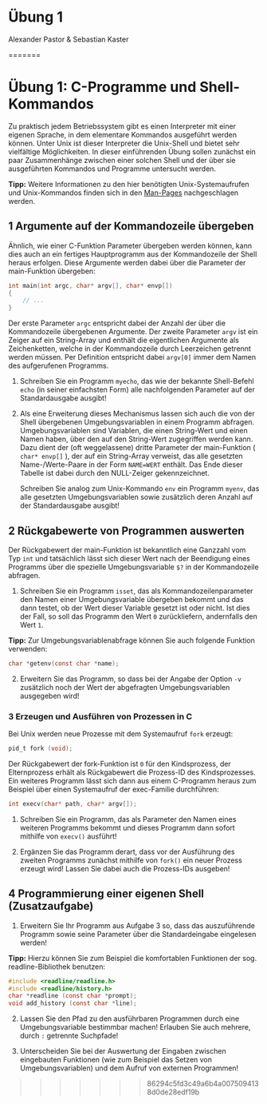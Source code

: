 # Übung 1

Alexander Pastor & Sebastian Kaster

=======
# Übung 1: C-Programme und Shell-Kommandos

Zu praktisch jedem Betriebssystem gibt es einen Interpreter mit einer eigenen Sprache, in dem elementare Kommandos ausgeführt werden können.
Unter Unix ist dieser Interpreter die Unix-Shell und bietet sehr vielfältige Möglichkeiten.
In dieser einführenden Übung sollen zunächst ein paar Zusammenhänge zwischen einer solchen Shell und der über sie ausgeführten Kommandos und Programme untersucht werden.

**Tipp:**
Weitere Informationen zu den hier benötigten Unix-Systemaufrufen und Unix-Kommandos finden sich in den [Man-Pages](http://de.wikipedia.org/wiki/Manpage) nachgeschlagen werden.


## 1 Argumente auf der Kommandozeile übergeben
Ähnlich, wie einer C-Funktion Parameter übergeben werden können, kann dies auch an ein fertiges Hauptprogramm aus der Kommandozeile der Shell heraus erfolgen. Diese Argumente werden dabei über die Parameter der main-Funktion übergeben:

```c
int main(int argc, char* argv[], char* envp[])
{
    // ...
}
```

Der erste Parameter `argc` entspricht dabei der Anzahl der über die Kommandozeile übergebenen Argumente. Der zweite Parameter `argv` ist ein Zeiger auf ein String-Array und enthält die eigentlichen Argumente als Zeichenketten, welche in der Kommandozeile durch Leerzeichen getrennt werden müssen. Per Definition entspricht dabei `argv[0]` immer dem Namen des aufgerufenen Programms.

1. Schreiben Sie ein Programm `myecho`, das wie der bekannte Shell-Befehl `echo` (in seiner einfachsten Form) alle nachfolgenden Parameter auf der Standardausgabe ausgibt!

2. Als eine Erweiterung dieses Mechanismus lassen sich auch die von der Shell übergebenen Umgebungsvariablen in einem Programm abfragen. Umgebungsvariablen sind Variablen, die einen String-Wert und einen Namen haben, über den auf den String-Wert zugegriffen werden kann. Dazu dient der (oft weggelassene) dritte Parameter der main-Funktion ( `char* envp[]` ), der auf ein String-Array verweist, das alle gesetzten Name-/Werte-Paare in der Form `NAME=WERT` enthält. Das Ende dieser Tabelle ist dabei durch den NULL-Zeiger gekennzeichnet.

    Schreiben Sie analog zum Unix-Kommando `env` ein Programm `myenv`, das alle gesetzten Umgebungsvariablen sowie zusätzlich deren Anzahl auf der Standardausgabe ausgibt!


## 2 Rückgabewerte von Programmen auswerten
Der Rückgabewert der main-Funktion ist bekanntlich eine Ganzzahl vom Typ `int` und tatsächlich lässt sich dieser Wert nach der Beendigung eines Programms über die spezielle Umgebungsvariable `$?` in der Kommandozeile abfragen.

1. Schreiben Sie ein Programm `isset`, das als Kommandozeilenparameter den Namen einer Umgebungsvariable übergeben bekommt und das dann testet, ob der Wert dieser Variable gesetzt ist oder nicht. Ist dies der Fall, so soll das Programm den Wert `0` zurückliefern, andernfalls den Wert `1`.

  **Tipp:** Zur Umgebungsvariablenabfrage können Sie auch folgende Funktion verwenden:
  ```c
  char *getenv(const char *name);
  ```

2. Erweitern Sie das Programm, so dass bei der Angabe der Option `-v` zusätzlich noch der Wert der abgefragten Umgebungsvariablen ausgegeben wird!


### 3 Erzeugen und Ausführen von Prozessen in C

Bei Unix werden neue Prozesse mit dem Systemaufruf `fork` erzeugt:

```c
pid_t fork (void);
```

Der Rückgabewert der fork-Funktion ist `0` für den Kindsprozess, der Elternprozess erhält als Rückgabewert die Prozess-ID des Kindsprozesses. Ein weiteres Programm lässt sich dann aus einem C-Programm heraus zum Beispiel über einen Systemaufruf der exec-Familie durchführen:

```c
int execv(char* path, char* argv[]);
```

1. Schreiben Sie ein Programm, das als Parameter den Namen eines weiteren Programms bekommt und dieses Programm dann sofort mithilfe von `execv()` ausführt!

2. Ergänzen Sie das Programm derart, dass vor der Ausführung des zweiten Programms zunächst mithilfe von `fork()` ein neuer Prozess erzeugt wird! Lassen Sie dabei auch die Prozess-IDs ausgeben!

## 4 Programmierung einer eigenen Shell (Zusatzaufgabe)

1. Erweitern Sie Ihr Programm aus Aufgabe 3 so, dass das auszuführende Programm sowie seine Parameter über die Standardeingabe eingelesen werden!
  
  **Tipp:** Hierzu können Sie zum Beispiel die komfortablen Funktionen der sog. readline-Bibliothek benutzen:
  
  ```c
  #include <readline/readline.h>
  #include <readline/history.h>
  char *readline (const char *prompt);
  void add_history (const char *line);
  ```
2. Lassen Sie den Pfad zu den ausführbaren Programmen durch eine Umgebungsvariable bestimmbar machen! Erlauben Sie auch mehrere, durch `:` getrennte Suchpfade!

3. Unterscheiden Sie bei der Auswertung der Eingaben zwischen eingebauten Funktionen (wie zum Beispiel das Setzen von Umgebungsvariablen) und dem Aufruf von externen Programmen!
>>>>>>> 86294c5fd3c49a6b4a0075094138d0de28edf19b
